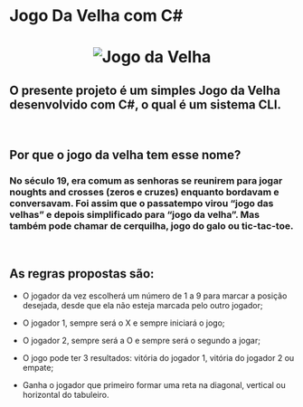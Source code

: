 # Jogo Da Velha com C#

<h1 align="center">
  <img alt="Jogo da Velha" title="Jogo da Velha" src="https://super.abril.com.br/wp-content/uploads/2017/03/por-que-o-jogo-da-velha-tem-esse-nome.jpg?quality=90&strip=info&resize=850,567" />
</h1>

## O presente projeto é um simples Jogo da Velha desenvolvido com C#, o qual é um sistema CLI.

<br>

## Por que o jogo da velha tem esse nome?
### No século 19, era comum as senhoras se reunirem para jogar noughts and crosses (zeros e cruzes) enquanto bordavam e conversavam. Foi assim que o passatempo virou “jogo das velhas” e depois simplificado para “jogo da velha”. Mas também pode chamar de cerquilha, jogo do galo ou tic-tac-toe. 

<br>


## As regras propostas são:
- O jogador da vez escolherá um número de 1 a 9 para marcar a posição desejada, desde que ela não esteja marcada pelo outro jogador;

- O jogador 1, sempre será o X e sempre iniciará o jogo;

- O jogador 2, sempre será a O e sempre será o segundo a jogar;

- O jogo pode ter 3 resultados: vitória do jogador 1, vitória do jogador 2 ou empate;

- Ganha o jogador que primeiro formar uma reta na diagonal, vertical ou horizontal do tabuleiro.




